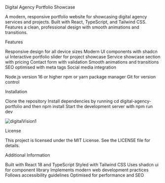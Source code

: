 Digital Agency Portfolio Showcase

A modern, responsive portfolio website for showcasing digital agency services and projects. Built with React, TypeScript, and Tailwind CSS. Features a clean, professional design with smooth animations and transitions.

Features

Responsive design for all device sizes
Modern UI components with shadcn ui
Interactive portfolio slider for project showcase
Service showcase section with pricing
Contact form with validation
Smooth animations and transitions
SEO optimised with meta tags
Social media integration



Node.js version 16 or higher
npm or yarn package manager
Git for version control

Installation

Clone the repository
Install dependencies by running cd digital-agency-portfolio and then npm install
Start the development server with npm run dev


![digitalVision1](https://github.com/user-attachments/assets/ca5440cf-9c9f-4848-befb-97c664310612)

License

This project is licensed under the MIT License. See the LICENSE file for details.

Additional Information

Built with React 18 and TypeScript
Styled with Tailwind CSS
Uses shadcn ui for component library
Implements modern web development practices
Follows accessibility guidelines
Optimised for performance and SEO


